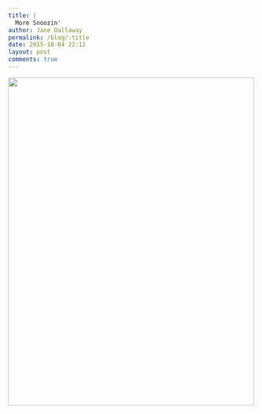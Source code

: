 ```yaml
---
title: |
  More Snoozin'
author: Jane Dallaway
permalink: /blog/:title
date: 2015-10-04 22:12
layout: post
comments: true
---
```


<div><a href="//static.skitters.dallaway.com/tp_IMG_3875.JPG"><img src="//static.skitters.dallaway.com/tp_thumb_IMG_3875.JPG" width="500" height="667"/></a></div>



  




      
